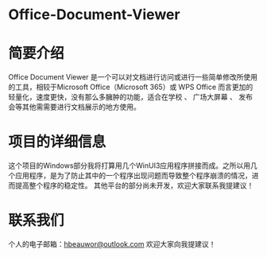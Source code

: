 # Office-Document-Viewer
# 简要介绍 
Office Document Viewer 是一个可以对文档进行访问或进行一些简单修改所使用的工具，相较于Microsoft Office（Microsoft 365）或 WPS Office 而言更加的轻量化，速度更快，没有那么多臃肿的功能，适合在学校 、 广场大屏幕 、 发布会等其他需需要进行文档展示的地方使用。 

# 项目的详细信息
这个项目的Windows部分我将打算用几个WinUI3应用程序拼接而成。之所以用几个应用程序，是为了防止其中的一个程序出现问题而导致整个程序崩溃的情况，进而提高整个程序的稳定性。
其他平台的部分尚未开发，欢迎大家联系我提建议！

# 联系我们
个人的电子邮箱：hbeauwor@outlook.com
欢迎大家向我提建议！
